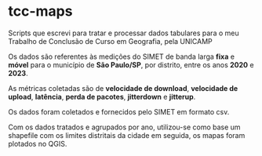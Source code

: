 # tcc-maps

Scripts que escrevi para tratar e processar dados tabulares para o meu Trabalho de Conclusão de Curso em Geografia, pela UNICAMP

Os dados são referentes às medições do SIMET de banda larga **fixa** e **móvel** para o município de **São Paulo/SP**, por distrito, entre os anos **2020** e **2023**.

As métricas coletadas são de **velocidade de download**, **velocidade de upload**, **latência**, **perda de pacotes**, **jitterdown** e **jitterup**.


Os dados foram coletados e fornecidos pelo SIMET em formato csv.


Com os dados tratados e agrupados por ano, utilizou-se como base um shapefile com os limites distritais da cidade em seguida, os mapas foram plotados no QGIS.